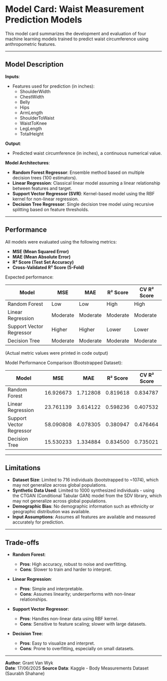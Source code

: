 
# Model Card: Waist Measurement Prediction Models

This model card summarizes the development and evaluation of four machine learning models trained to predict waist circumference using anthropometric features.

---

## Model Description

**Inputs**:  
- Features used for prediction (in inches):
  - ShoulderWidth
  - ChestWidth
  - Belly
  - Hips
  - ArmLength
  - ShoulderToWaist
  - WaistToKnee
  - LegLength
  - TotalHeight

**Output**:  
- Predicted waist circumference (in inches), a continuous numerical value.

**Model Architectures**:
- **Random Forest Regressor**: Ensemble method based on multiple decision trees (100 estimators).
- **Linear Regression**: Classical linear model assuming a linear relationship between features and target.
- **Support Vector Regressor (SVR)**: Kernel-based model using the RBF kernel for non-linear regression.
- **Decision Tree Regressor**: Single decision tree model using recursive splitting based on feature thresholds.

---

## Performance

All models were evaluated using the following metrics:
- **MSE (Mean Squared Error)**
- **MAE (Mean Absolute Error)**
- **R² Score (Test Set Accuracy)**
- **Cross-Validated R² Score (5-Fold)**
  
Expected performance:

| Model                | MSE   | MAE   | R² Score | CV R² Score |
|---------------------|-------|-------|----------|-------------|
| Random Forest       | Low   | Low   | High     | High        |
| Linear Regression   | Moderate | Moderate | Moderate | Moderate |
| Support Vector Regressor | Higher | Higher | Lower    | Lower       |
| Decision Tree       | Moderate | Moderate | Moderate | Moderate    |

(Actual metric values were printed in code output)

Model Performance Comparison (Bootstrapped Dataset):

| Model                | MSE   | MAE   | R² Score | CV R² Score |
|---------------------|-------|-------|----------|-------------|
| Random Forest       | 16.926673 | 1.712808 | 0.819618     | 0.834787        |
| Linear Regression   | 23.761139 | 3.614122 | 0.598236 | 0.407532 |
| Support Vector Regressor | 58.090808 | 4.078305 | 0.380947    |  0.476464       |
| Decision Tree       | 15.530233 | 1.334884 | 0.834500 |  0.735021    |


---

## Limitations

- **Dataset Size**: Limited to 716 individuals (bootstrapped to ~1074), which may not generalize across global populations.
- **Synthetic Data Used**: Limited to 1000 synthesized individuals - using the CTGAN (Conditional Tabular GAN) model from the SDV library, which may not generalize across global populations.
- **Demographic Bias**: No demographic information such as ethnicity or geographic distribution was available.
- **Input Assumptions**: Assumes all features are available and measured accurately for prediction.

---

## Trade-offs

- **Random Forest**:
  - **Pros**: High accuracy, robust to noise and overfitting.
  - **Cons**: Slower to train and harder to interpret.

- **Linear Regression**:
  - **Pros**: Simple and interpretable.
  - **Cons**: Assumes linearity; underperforms with non-linear relationships.

- **Support Vector Regressor**:
  - **Pros**: Handles non-linear data using RBF kernel.
  - **Cons**: Sensitive to feature scaling; slower with large datasets.

- **Decision Tree**:
  - **Pros**: Easy to visualize and interpret.
  - **Cons**: Prone to overfitting, especially on small datasets.

---

**Author**: Grant Van Wyk  
**Date**: 17/06/2025
**Source Data**: Kaggle - Body Measurements Dataset (Saurabh Shahane)

